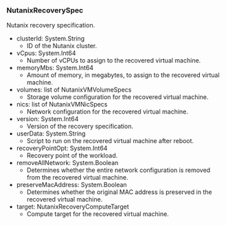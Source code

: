 ### NutanixRecoverySpec
Nutanix recovery specification.

- clusterId: System.String
  - ID of the Nutanix cluster.
- vCpus: System.Int64
  - Number of vCPUs to assign to the recovered virtual machine.
- memoryMbs: System.Int64
  - Amount of memory, in megabytes, to assign to the recovered virtual machine.
- volumes: list of NutanixVMVolumeSpecs
  - Storage volume configuration for the recovered virtual machine.
- nics: list of NutanixVMNicSpecs
  - Network configuration for the recovered virtual machine.
- version: System.Int64
  - Version of the recovery specification.
- userData: System.String
  - Script to run on the recovered virtual machine after reboot.
- recoveryPointOpt: System.Int64
  - Recovery point of the workload.
- removeAllNetwork: System.Boolean
  - Determines whether the entire network configuration is removed from the recovered virtual machine.
- preserveMacAddress: System.Boolean
  - Determines whether the original MAC address is preserved in the recovered virtual machine.
- target: NutanixRecoveryComputeTarget
  - Compute target for the recovered virtual machine.
